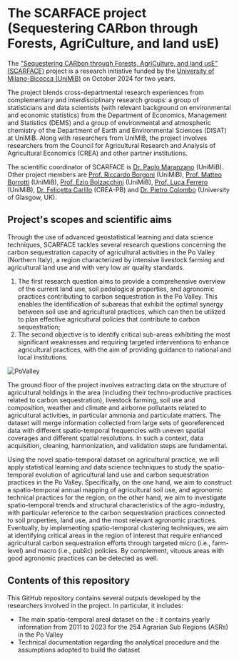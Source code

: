 # The SCARFACE project (Sequestering CARbon through Forests, AgriCulture, and land usE)
The ["Sequestering CARbon through Forests, AgriCulture, and land usE" (SCARFACE)](https://www.paolomaranzano.net/scarface) project is a research initiative funded by the [University of Milano-Bicocca (UniMiB)](https://en.unimib.it/) on October 2024 for two years.

The project blends cross-departmental research experiences from complementary and interdisciplinary research groups: a group of statisticians and data scientists (with relevant background on environmental and economic statistics) from the Department of Economics, Management and Statistics (DEMS) and a group of environmental and atmospheric chemistry of the Department of Earth and Environmental Sciences (DISAT) at UniMiB. Along with researchers from UniMiB, the project involves researchers from the Council for Agricultural Research and Analysis of Agricultural Economics (CREA) and other partner institutions.

The scientific coordinator of SCARFACE is [Dr. Paolo Maranzano](https://www.paolomaranzano.net/home) (UniMiB). Other project members are [Prof. Riccardo Borgoni](https://www.unimib.it/riccardo-borgoni) (UniMiB), [Prof. Matteo Borrotti](https://www.unimib.it/matteo-borrotti) (UniMiB), [Prof. Ezio Bolzacchini](https://www.unimib.it/luca-ferrero) (UniMiB), [Prof. Luca Ferrero](https://www.unimib.it/luca-ferrero) (UniMiB), [Dr. Felicetta Carillo](https://scholar.google.it/citations?user=RkOj79wAAAAJ&hl=it) (CREA-PB) and [Dr. Pietro Colombo](https://github.com/Pietrostat193) (University of Glasgow, UK).

## Project's scopes and scientific aims
Through the use of advanced geostatistical learning and data science techniques, SCARFACE tackles several research questions concerning the carbon sequestration capacity of agricultural activities in the Po Valley (Northern Italy), a region characterized by intensive livestock farming and agricultural land use and with very low air quality standards.

1. The first research question aims to provide a comprehensive overview of the current land use, soil pedological properties, and agronomic practices contributing to carbon sequestration in the Po Valley. This enables the identification of subareas that exhibit the optimal synergy between soil use and agricultural practices, which can then be utilized to plan effective agricultural policies that contribute to carbon sequestration;
2. The second objective is to identify critical sub-areas exhibiting the most significant weaknesses and requiring targeted interventions to enhance agricultural practices, with the aim of providing guidance to national and local institutions. 

![PoValley](ImagesFolder/PoValley.png)

The ground floor of the project involves extracting data on the structure of agricultural holdings in the area (including their techno-productive practices related to carbon sequestration), livestock farming, soil use and composition, weather and climate and airborne pollutants related to agricultural activities, in particular ammonia and particulate matters. The dataset will merge information collected from large sets of georeferenced data with different spatio-temporal frequencies with uneven spatial coverages and different spatial resolutions. In such a context, data acquisition, cleaning, harmonization, and validation steps are fundamental.

Using the novel spatio-temporal dataset on agricultural practice, we will apply statistical learning and data science techniques to study the spatio-temporal evolution of agricultural land use and carbon sequestration practices in the Po Valley. Specifically, on the one hand, we aim to construct a spatio-temporal annual mapping of agricultural soil use, and agronomic technical practices for the region; on the other hand, we aim to investigate spatio-temporal trends and structural characteristics of the agro-industry, with particular reference to the carbon sequestration practices connected to soil properties, land use, and the most relevant agronomic practices. Eventually, by implementing spatio-temporal clustering techniques, we aim at identifying critical areas in the region of interest that require enhanced agricultural carbon sequestration efforts through targeted micro (i.e., farm-level) and macro (i.e., public) policies. By complement, vituous areas with good agronomic practices can be detected as well.


## Contents of this repository
This GitHub repository contains several outputs developed by the researchers involved in the project. In particular, it includes:
* The main spatio-temporal areal dataset on the : it contains yearly information from 2011 to 2023 for the 254 Agrarian Sub Regions (ASRs) in the Po Valley
* Technical documentation regarding the analytical procedure and the assumptions adopted to build the dataset  





